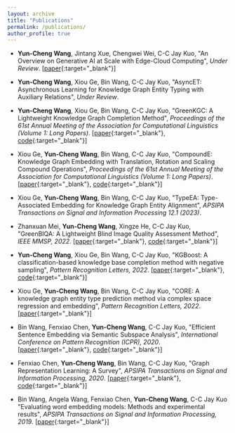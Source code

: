 ```yaml
---
layout: archive
title: "Publications"
permalink: /publications/
author_profile: true
---
```

* __Yun-Cheng Wang__, Jintang Xue, Chengwei Wei, C-C Jay Kuo,
"An Overview on Generative AI at Scale with Edge-Cloud Computing",
_Under Review_.
[[paper](https://arxiv.org/abs/2306.17170){:target="_blank"}]

* __Yun-Cheng Wang__, Xiou Ge, Bin Wang, C-C Jay Kuo,
"AsyncET: Asynchronous Learning for Knowledge Graph Entity Typing with Auxiliary Relations",
_Under Review_.

* __Yun-Cheng Wang__, Xiou Ge, Bin Wang, C-C Jay Kuo,
"GreenKGC: A Lightweight Knowledge Graph Completion Method",
_Proceedings of the 61st Annual Meeting of the Association for Computational Linguistics (Volume 1: Long Papers)_.
[[paper](https://aclanthology.org/2023.acl-long.591/){:target="_blank"},
[code](https://github.com/yunchengwang/GreenKGC){:target="_blank"}]

* Xiou Ge, __Yun-Cheng Wang__, Bin Wang, C-C Jay Kuo,
"CompoundE: Knowledge Graph Embedding with Translation, Rotation and Scaling Compound Operations",
_Proceedings of the 61st Annual Meeting of the Association for Computational Linguistics (Volume 1: Long Papers)_.
[[paper](https://aclanthology.org/2023.acl-long.384/){:target="_blank"},
[code](https://github.com/hughxiouge/CompoundE){:target="_blank"}]

* Xiou Ge, __Yun-Cheng Wang__, Bin Wang, C-C Jay Kuo,
"TypeEA: Type-Associated Embedding for Knowledge Graph Entity Alignment",
_APSIPA Transactions on Signal and Information Processing 12.1 (2023)_.

* Zhanxuan Mei, __Yun-Cheng Wang__, Xingze He, C-C Jay Kuo,
"GreenBIQA: A Lightweight Blind Image Quality
Assessment Method",
_IEEE MMSP, 2022_.
[[paper](https://ieeexplore.ieee.org/document/9948927/){:target="_blank"}, [code](https://github.com/zhanxuanm/GreenBIQA){:target="_blank"}]

* __Yun-Cheng Wang__, Xiou Ge, Bin Wang, C-C Jay Kuo,
"KGBoost: A classification-based knowledge base completion method with negative sampling",
_Pattern Recognition Letters, 2022_.
[[paper](https://www.sciencedirect.com/science/article/abs/pii/S0167865522000939){:target="_blank"}, [code](https://github.com/yunchengwang/KGBoost-KGC){:target="_blank"}]
  
* Xiou Ge, __Yun-Cheng Wang__, Bin Wang, C-C Jay Kuo,
"CORE: A knowledge graph entity type prediction method via complex space regression and embedding",
_Pattern Recognition Letters, 2022_.
[[paper](https://www.sciencedirect.com/science/article/abs/pii/S0167865522000897){:target="_blank"}]
  
* Bin Wang, Fenxiao Chen, __Yun-Cheng Wang__, C-C Jay Kuo,
"Efficient Sentence Embedding via Semantic Subspace Analysis",
_International Conference on Pattern Recognition (ICPR), 2020_.
[[paper](../files/s3e.pdf){:target="_blank"}, [code](https://github.com/BinWang28/Sentence-Embedding-S3E){:target="_blank"}]

* Fenxiao Chen, __Yun-Cheng Wang__, Bin Wang, C-C Jay Kuo,
"Graph Representation Learning: A Survey",
_APSIPA Transactions on Signal and Information Processing, 2020_.
[[paper](../files/graph_emb_survey.pdf){:target="_blank"}, [code](https://github.com/yunchengwang/GRLL){:target="_blank"}]

* Bin Wang, Angela Wang, Fenxiao Chen, __Yun-Cheng Wang__, C-C Jay Kuo
"Evaluating word embedding models: Methods and experimental results",
_APSIPA Transactions on Signal and Information Processing, 2019_.
[[paper](../files/word_emb_survey.pdf){:target="_blank"}]

